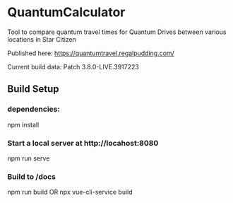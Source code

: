 # QuantumCalculator

Tool to compare quantum travel times for Quantum Drives between various locations in Star Citizen

Published here: https://quantumtravel.regalpudding.com/

Current build data: Patch 3.8.0-LIVE.3917223

## Build Setup

### dependencies:
npm install

### Start a local server at http://locahost:8080
npm run serve

### Build to /docs
npm run build OR npx vue-cli-service build
